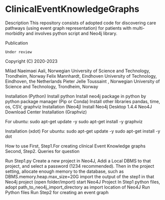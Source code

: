 # ClinicalEventKnowledgeGraphs

Description
This repository consists of adopted code for discovering care pathways (using event graph representation) for patients with multi-morbidity and involves python script and Neo4j library.

Publication

    Under review

Copyright (C) 2020-2023

Milad Naeimaei Aali, Norwegian University of Science and Technology, Trondheim, Norway
Felix Mannhardt, Eindhoven University of Technology, Eindhoven, the Netherlands
Pieter Jelle Toussaint , Norwegian University of Science and Technology, Trondheim, Norway

Installation (Python)
Install python
Install neo4j package in python by python package manager (Pip or Conda)
Install other libraries pandas, time, os, CSV, graphviz
Installation (Neo4j)
Install Neo4j Desktop 1.4.4 Neo4J Download Center
Installation (Graphviz)

For ubuntu:
sudo apt-get update -y
sudo apt-get install -y graphviz

Installation (xdot)
For ubuntu:
sudo apt-get update -y
sudo apt-get install -y dot

How to use
First, Step1.For creating clinical Event Knowledge graphs
Second, Step2. Queries for question

Run Step1.py
Create a new project in Neo4J, Addi a Local DBMS to that project, and select a password (1234 recommended). Then in the project setting, allocate enough memory to the database, such as DBMS.memory.heap.max_size=20G import the output of the step1 in that Neo4j project (open folder/import) start Neo4J Project
In Step1 python files, adopt path_to_neo4j_import_directory as import location of Neo4J Run Python files
Run Step2 for creating an event graph
